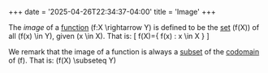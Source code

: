 +++
date = '2025-04-26T22:34:37-04:00'
title = 'Image'
+++

The _image_ of a [function](/zettelkasten/posts/set_theory/function)
\(f:X \rightarrow Y\) is defined to be the
[set](/zettelkasten/posts/set_theory/set) \(f(X)\) of all \(f(x)
\in Y\), given \(x \in X\). That is:
\[
    f(X)=\{ f(x) : x \in X \}
\]

We remark that the image of a function is always a
[subset](/zettlekasten/posts/set_theory/subset) of the
[codomain](/zettelkasten/posts/set_theory/codomain) of \(f\). That
is: \(f(X) \subseteq Y\)
